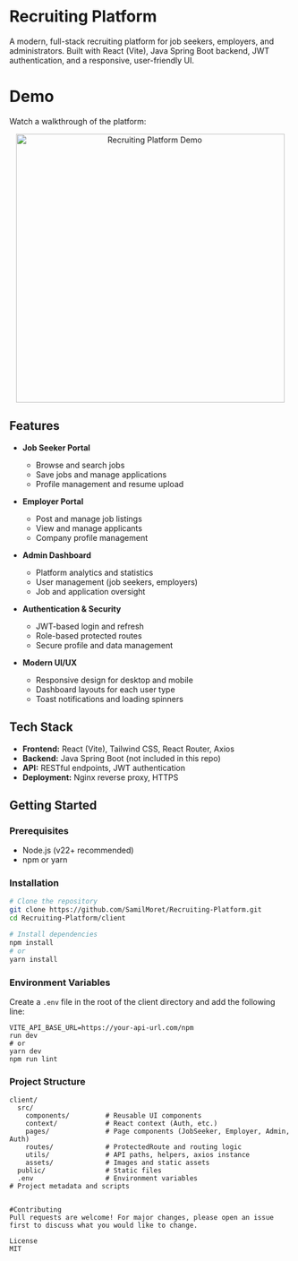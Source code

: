 # Recruiting Platform

A modern, full-stack recruiting platform for job seekers, employers, and administrators. Built with React (Vite), Java Spring Boot backend, JWT authentication, and a responsive, user-friendly UI.

# Demo

Watch a walkthrough of the platform:

<div align="center">
  <a href="https://youtu.be/1QEMu4EPbTg" target="_blank">
    <img src="https://img.youtube.com/vi/1QEMu4EPbTg/0.jpg" alt="Recruiting Platform Demo" width="480"/>
  </a>
</div>

## Features

- **Job Seeker Portal**
  - Browse and search jobs
  - Save jobs and manage applications
  - Profile management and resume upload

- **Employer Portal**
  - Post and manage job listings
  - View and manage applicants
  - Company profile management

- **Admin Dashboard**
  - Platform analytics and statistics
  - User management (job seekers, employers)
  - Job and application oversight

- **Authentication & Security**
  - JWT-based login and refresh
  - Role-based protected routes
  - Secure profile and data management

- **Modern UI/UX**
  - Responsive design for desktop and mobile
  - Dashboard layouts for each user type
  - Toast notifications and loading spinners

## Tech Stack

- **Frontend:** React (Vite), Tailwind CSS, React Router, Axios
- **Backend:** Java Spring Boot (not included in this repo)
- **API:** RESTful endpoints, JWT authentication
- **Deployment:** Nginx reverse proxy, HTTPS

## Getting Started

### Prerequisites

- Node.js (v22+ recommended)
- npm or yarn

### Installation

```bash
# Clone the repository
git clone https://github.com/SamilMoret/Recruiting-Platform.git
cd Recruiting-Platform/client

# Install dependencies
npm install
# or
yarn install
```

### Environment Variables

Create a `.env` file in the root of the client directory and add the following line:

```
VITE_API_BASE_URL=https://your-api-url.com/npm 
run dev
# or
yarn dev
npm run lint
```

### Project Structure

```
client/
  src/
    components/         # Reusable UI components
    context/            # React context (Auth, etc.)
    pages/              # Page components (JobSeeker, Employer, Admin, Auth)
    routes/             # ProtectedRoute and routing logic
    utils/              # API paths, helpers, axios instance
    assets/             # Images and static assets
  public/               # Static files
  .env                  # Environment variables
# Project metadata and scripts


#Contributing
Pull requests are welcome! For major changes, please open an issue first to discuss what you would like to change.

License
MIT
```

